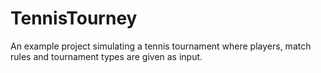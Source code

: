 # TennisTourney

An example project simulating a tennis tournament where players, match rules and tournament types are given as input.
